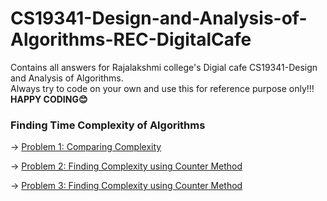 # CS19341-Design-and-Analysis-of-Algorithms-REC-DigitalCafe
Contains all answers for Rajalakshmi college's Digial cafe CS19341-Design and Analysis of Algorithms.<br>
Always try to code on your own and use this for reference purpose only!!!<br>
**HAPPY CODING😊**

### Finding Time Complexity of Algorithms

→ [Problem 1: Comparing Complexity](https://github.com/santhosh-programmer/CS19341-Design-and-Analysis-of-Algorithms-REC-DigitalCafe/blob/main/Finding-Time-Complexity-of-Algorithms/Problem-1:Comparing_Complexity.c)

→ [Problem 2: Finding Complexity using Counter Method](https://github.com/santhosh-programmer/CS19341-Design-and-Analysis-of-Algorithms-REC-DigitalCafe/blob/main/Finding-Time-Complexity-of-Algorithms/Problem-2:Finding_Complexity_using_Counter_Method.c)

→ [Problem 3: Finding Complexity using Counter Method](https://github.com/santhosh-programmer/CS19341-Design-and-Analysis-of-Algorithms-REC-DigitalCafe/blob/main/Finding-Time-Complexity-of-Algorithms/Problem-3:Finding_Complexity_using_Counter_method.c)

